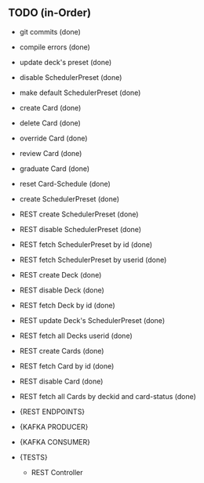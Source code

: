 

## TODO (in-Order)
- git commits (done)
- compile errors (done)
- update deck's preset (done)
- disable SchedulerPreset (done)
- make default SchedulerPreset (done)
- create Card (done)
- delete Card (done)
- override Card (done)
- review Card (done)
- graduate Card (done)
- reset Card-Schedule (done)
- create SchedulerPreset (done)
- REST create SchedulerPreset (done)
- REST disable SchedulerPreset (done)
- REST fetch SchedulerPreset by id (done)
- REST fetch SchedulerPreset by userid (done)
- REST create Deck (done)
- REST disable Deck (done)
- REST fetch Deck by id (done)
- REST update Deck's SchedulerPreset (done)
- REST fetch all Decks userid (done)
- REST create Cards (done)
- REST fetch Card by id (done)
- REST disable Card (done)
- REST fetch all Cards by deckid and card-status (done)




- {REST ENDPOINTS}
- {KAFKA PRODUCER}
- {KAFKA CONSUMER}
- {TESTS}
  - REST Controller
